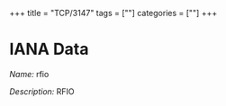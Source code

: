 +++
title = "TCP/3147"
tags = [""]
categories = [""]
+++

# IANA Data

_Name:_ rfio

_Description:_ RFIO

